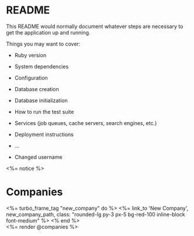 # README

This README would normally document whatever steps are necessary to get the
application up and running.

Things you may want to cover:

* Ruby version

* System dependencies

* Configuration

* Database creation

* Database initialization

* How to run the test suite

* Services (job queues, cache servers, search engines, etc.)

* Deployment instructions

* ...

* Changed username
<p id="notice"><%= notice %></p>
<div class="flex justify-between items-center">
  <h1 class="font-bold text-4xl">Companies</h1>
  <%= turbo_frame_tag "new_company" do %>
 <%= link_to 'New Company', new_company_path, class: "rounded-lg py-3 px-5 bg-red-100 inline-block font-medium" %>
 <% end %>
</div>



 <tbody id= "companies">
	   	<%= render @companies %>
  </tbody>

